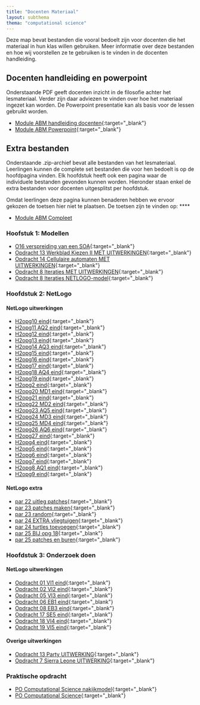 ```yaml
---
title: "Docenten Materiaal"
layout: subthema
thema: "computational science"
---
```


Deze map bevat bestanden die vooral bedoelt zijn voor docenten die het materiaal in hun klas willen gebruiken.
Meer informatie over deze bestanden en hoe wij voorstellen ze te gebruiken is te vinden in de docenten handleiding.

## Docenten handleiding en powerpoint

Onderstaande PDF geeft docenten inzicht in de filosofie achter het lesmateriaal.
Verder zijn daar adviezen te vinden over hoe het materiaal ingezet kan worden.
De Powerpoint presentatie kan als basis voor de lessen gebruikt worden.

* <i class="fa fa-file-pdf"></i> [Module ABM handleiding docenten](docent/Module_ABM_handleiding_docenten.pdf){:target="_blank"}
* <i class="fa fa-file-powerpoint"></i> [Module ABM Powerpoint](docent/Module_ABM_Powerpoint.pptx){:target="_blank"}

## Extra bestanden

Onderstaande .zip-archief bevat alle bestanden van het lesmateriaal.
Leerlingen kunnen de complete set bestanden die voor hen bedoelt is op de hoofdpagina vinden.
Elk hoofdstuk heeft ook een pagina waar de individuele bestanden gevonden kunnen worden.
Hieronder staan enkel de extra bestanden voor docenten uitgesplitst per hoofdstuk.

Omdat leerlingen deze pagina kunnen benaderen hebben we ervoor gekozen de toetsen hier niet te plaatsen.
De toetsen zijn te vinden op: ****

* <i class="fa fa-file-archive" aria-hidden="true"></i> [Module ABM Compleet](docent/compleet.zip)

### Hoofstuk 1: Modellen

* <i class="fas fa-file-word" aria-hidden="true"></i> [O16 verspreiding van een SOA](docent/h1/O16_verspreiding_van_een_SOA.docx){:target="_blank"}
* <i class="far fa-file-pdf" aria-hidden="true"></i> [Opdracht 13 Werkblad Kiezen II MET UITWERKINGEN](docent/h1/Opdracht_13_Werkblad_Kiezen_II_MET_UITWERKINGEN.pdf){:target="_blank"}
* <i class="fas fa-table" aria-hidden="true"></i> [Opdracht 14 Cellulaire automaten MET UITWERKINGEN](docent/h1/Opdracht_14_Cellulaire_automaten_MET_UITWERKINGEN.xlsx){:target="_blank"}
* <i class="far fa-file-pdf" aria-hidden="true"></i> [Opdracht 8 Iteraties MET UITWERKINGEN](docent/h1/Opdracht_8_Iteraties_MET_UITWERKINGEN.pdf){:target="_blank"}
* <i class="fa fa-file" aria-hidden="true"></i> [Opdracht 8 Iteraties NETLOGO-model](docent/h1/Opdracht_8_Iteraties_NETLOGO-model.nlogo){:target="_blank"}

### Hoofdstuk 2: NetLogo

#### NetLogo uitwerkingen

* <i class="fa fa-file" aria-hidden="true"></i> [H2opg10 eind](docent/h2/NetLogo_uitwerkingen/H2opg10_eind.nlogo){:target="_blank"}
* <i class="fa fa-file" aria-hidden="true"></i> [H2opg11 AQ2 eind](docent/h2/NetLogo_uitwerkingen/H2opg11_AQ2_eind.nlogo){:target="_blank"}
* <i class="fa fa-file" aria-hidden="true"></i> [H2opg12 eind](docent/h2/NetLogo_uitwerkingen/H2opg12_eind.nlogo){:target="_blank"}
* <i class="fa fa-file" aria-hidden="true"></i> [H2opg13 eind](docent/h2/NetLogo_uitwerkingen/H2opg13_eind.nlogo){:target="_blank"}
* <i class="fa fa-file" aria-hidden="true"></i> [H2opg14 AQ3 eind](docent/h2/NetLogo_uitwerkingen/H2opg14_AQ3_eind.nlogo){:target="_blank"}
* <i class="fa fa-file" aria-hidden="true"></i> [H2opg15 eind](docent/h2/NetLogo_uitwerkingen/H2opg15_eind.nlogo){:target="_blank"}
* <i class="fa fa-file" aria-hidden="true"></i> [H2opg16 eind](docent/h2/NetLogo_uitwerkingen/H2opg16_eind.nlogo){:target="_blank"}
* <i class="fa fa-file" aria-hidden="true"></i> [H2opg17 eind](docent/h2/NetLogo_uitwerkingen/H2opg17_eind.nlogo){:target="_blank"}
* <i class="fa fa-file" aria-hidden="true"></i> [H2opg18 AQ4 eind](docent/h2/NetLogo_uitwerkingen/H2opg18_AQ4_eind.nlogo){:target="_blank"}
* <i class="fa fa-file" aria-hidden="true"></i> [H2opg19 eind](docent/h2/NetLogo_uitwerkingen/H2opg19_eind.nlogo){:target="_blank"}
* <i class="fa fa-file" aria-hidden="true"></i> [H2opg2 eind](docent/h2/NetLogo_uitwerkingen/H2opg2_eind.nlogo){:target="_blank"}
* <i class="fa fa-file" aria-hidden="true"></i> [H2opg20 MD1 eind](docent/h2/NetLogo_uitwerkingen/H2opg20_MD1_eind.nlogo){:target="_blank"}
* <i class="fa fa-file" aria-hidden="true"></i> [H2opg21 eind](docent/h2/NetLogo_uitwerkingen/H2opg21_eind.nlogo){:target="_blank"}
* <i class="fa fa-file" aria-hidden="true"></i> [H2opg22 MD2 eind](docent/h2/NetLogo_uitwerkingen/H2opg22_MD2_eind.nlogo){:target="_blank"}
* <i class="fa fa-file" aria-hidden="true"></i> [H2opg23 AQ5 eind](docent/h2/NetLogo_uitwerkingen/H2opg23_AQ5_eind.nlogo){:target="_blank"}
* <i class="fa fa-file" aria-hidden="true"></i> [H2opg24 MD3 eind](docent/h2/NetLogo_uitwerkingen/H2opg24_MD3_eind.nlogo){:target="_blank"}
* <i class="fa fa-file" aria-hidden="true"></i> [H2opg25 MD4 eind](docent/h2/NetLogo_uitwerkingen/H2opg25_MD4_eind.nlogo){:target="_blank"}
* <i class="fa fa-file" aria-hidden="true"></i> [H2opg26 AQ6 eind](docent/h2/NetLogo_uitwerkingen/H2opg26_AQ6_eind.nlogo){:target="_blank"}
* <i class="fa fa-file" aria-hidden="true"></i> [H2opg27 eind](docent/h2/NetLogo_uitwerkingen/H2opg27_eind.nlogo){:target="_blank"}
* <i class="fa fa-file" aria-hidden="true"></i> [H2opg4 eind](docent/h2/NetLogo_uitwerkingen/H2opg4_eind.nlogo){:target="_blank"}
* <i class="fa fa-file" aria-hidden="true"></i> [H2opg5 eind](docent/h2/NetLogo_uitwerkingen/H2opg5_eind.nlogo){:target="_blank"}
* <i class="fa fa-file" aria-hidden="true"></i> [H2opg6 eind](docent/h2/NetLogo_uitwerkingen/H2opg6_eind.nlogo){:target="_blank"}
* <i class="fa fa-file" aria-hidden="true"></i> [H2opg7 eind](docent/h2/NetLogo_uitwerkingen/H2opg7_eind.nlogo){:target="_blank"}
* <i class="fa fa-file" aria-hidden="true"></i> [H2opg8 AQ1 eind](docent/h2/NetLogo_uitwerkingen/H2opg8_AQ1_eind.nlogo){:target="_blank"}
* <i class="fa fa-file" aria-hidden="true"></i> [H2opg9 eind](docent/h2/NetLogo_uitwerkingen/H2opg9_eind.nlogo){:target="_blank"}

#### NetLogo extra

* <i class="fa fa-file" aria-hidden="true"></i> [par 22 uitleg patches](docent/h2/NetLogo_extra/par_22_uitleg_patches.nlogo){:target="_blank"}
* <i class="fa fa-file" aria-hidden="true"></i> [par 23 patches maken](docent/h2/NetLogo_extra/par_23_patches_maken.nlogo){:target="_blank"}
* <i class="fa fa-file" aria-hidden="true"></i> [par 23 random](docent/h2/NetLogo_extra/par_23_random.nlogo){:target="_blank"}
* <i class="fa fa-file" aria-hidden="true"></i> [par 24 EXTRA vliegtuigen](docent/h2/NetLogo_extra/par_24_EXTRA_vliegtuigen.nlogo){:target="_blank"}
* <i class="fa fa-file" aria-hidden="true"></i> [par 24 turtles toevoegen](docent/h2/NetLogo_extra/par_24_turtles_toevoegen.nlogo){:target="_blank"}
* <i class="fa fa-file" aria-hidden="true"></i> [par 25 BIJ opg 18](docent/h2/NetLogo_extra/par_25_BIJ_opg_18.nlogo){:target="_blank"}
* <i class="fa fa-file" aria-hidden="true"></i> [par 25 patches en buren](docent/h2/NetLogo_extra/par_25_patches_en_buren.nlogo){:target="_blank"}

### Hoofdstuk 3: Onderzoek doen

#### NetLogo uitwerkingen

* <i class="fa fa-file" aria-hidden="true"></i> [Opdracht 01 VI1 eind](docent/h3/NetLogo_uitwerkingen/H3opg1_VI1_eind.nlogo){:target="_blank"}
* <i class="fa fa-file" aria-hidden="true"></i> [Opdracht 02 VI2 eind](docent/h3/NetLogo_uitwerkingen/H3opg2_VI2_eind.nlogo){:target="_blank"}
* <i class="fa fa-file" aria-hidden="true"></i> [Opdracht 05 VI3 eind](docent/h3/NetLogo_uitwerkingen/H3opg5_VI3_eind.nlogo){:target="_blank"}
* <i class="fa fa-file" aria-hidden="true"></i> [Opdracht 06 EB1 eind](docent/h3/NetLogo_uitwerkingen/H3opg6_EB1_eind.nlogo){:target="_blank"}
* <i class="fa fa-file" aria-hidden="true"></i> [Opdracht 08 EB3 eind](docent/h3/NetLogo_uitwerkingen/H3opg8_EB3_eind.nlogo){:target="_blank"}
* <i class="fa fa-file" aria-hidden="true"></i> [Opdracht 17 SE5 eind](docent/h3/NetLogo_uitwerkingen/H3opg17_SE5_eind.nlogo){:target="_blank"}
* <i class="fa fa-file" aria-hidden="true"></i> [Opdracht 18 VI4 eind](docent/h3/NetLogo_uitwerkingen/H3opg18_VI4_eind.nlogo){:target="_blank"}
* <i class="fa fa-file" aria-hidden="true"></i> [Opdracht 19 VI5 eind](docent/h3/NetLogo_uitwerkingen/H3opg19_VI5_eind.nlogo){:target="_blank"}

#### Overige uitwerkingen

* <i class="fas fa-table" aria-hidden="true"></i> [Opdracht 13 Party UITWERKING](docent/h3/Opdracht_13_Party_UITWERKING.xlsx){:target="_blank"}
* <i class="fas fa-table" aria-hidden="true"></i> [Opdracht 7 Sierra Leone UITWERKING](docent/h3/Opdracht_7_Sierra_Leone_UITWERKING.xlsx){:target="_blank"}

### Praktische opdracht

* <i class="fas fa-file-word" aria-hidden="true"></i> [PO Computational Science nakijkmodel](docent/po/PO_Computational_Science_nakijkmodel.docx){:target="_blank"}
* <i class="fas fa-file-word" aria-hidden="true"></i> [PO Computational Science](docent/po/PO_Computational_Science.docx){:target="_blank"}
